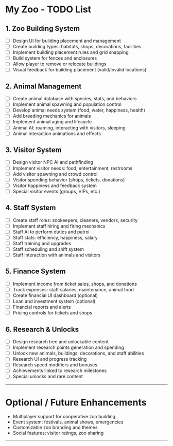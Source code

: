 # My Zoo - TODO List

## 1. Zoo Building System

- [ ] Design UI for building placement and management
- [ ] Create building types: habitats, shops, decorations, facilities
- [ ] Implement building placement rules and grid snapping
- [ ] Build system for fences and enclosures
- [ ] Allow player to remove or relocate buildings
- [ ] Visual feedback for building placement (valid/invalid locations)

## 2. Animal Management

- [ ] Create animal database with species, stats, and behaviors
- [ ] Implement animal spawning and population control
- [ ] Develop animal needs system (food, water, happiness, health)
- [ ] Add breeding mechanics for animals
- [ ] Implement animal aging and lifecycle
- [ ] Animal AI: roaming, interacting with visitors, sleeping
- [ ] Animal interaction animations and effects

## 3. Visitor System

- [ ] Design visitor NPC AI and pathfinding
- [ ] Implement visitor needs: food, entertainment, restrooms
- [ ] Add visitor spawning and crowd control
- [ ] Visitor spending behavior (shops, tickets, donations)
- [ ] Visitor happiness and feedback system
- [ ] Special visitor events (groups, VIPs, etc.)

## 4. Staff System

- [ ] Create staff roles: zookeepers, cleaners, vendors, security
- [ ] Implement staff hiring and firing mechanics
- [ ] Staff AI to perform duties and patrol
- [ ] Staff stats: efficiency, happiness, salary
- [ ] Staff training and upgrades
- [ ] Staff scheduling and shift system
- [ ] Staff interaction with animals and visitors

## 5. Finance System

- [ ] Implement income from ticket sales, shops, and donations
- [ ] Track expenses: staff salaries, maintenance, animal food
- [ ] Create financial UI dashboard (optional)
- [ ] Loan and investment system (optional)
- [ ] Financial reports and alerts
- [ ] Pricing controls for tickets and shops

## 6. Research & Unlocks
- [ ] Design research tree and unlockable content
- [ ] Implement research points generation and spending
- [ ] Unlock new animals, buildings, decorations, and staff abilities
- [ ] Research UI and progress tracking
- [ ] Research speed modifiers and bonuses
- [ ] Achievements linked to research milestones
- [ ] Special unlocks and rare content

---

# Optional / Future Enhancements
- Multiplayer support for cooperative zoo building
- Event system: festivals, animal shows, emergencies
- Customizable zoo branding and themes
- Social features: visitor ratings, zoo sharing

---